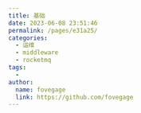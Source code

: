 ```yaml
---
title: 基础
date: 2023-06-08 23:51:46
permalink: /pages/e31a25/
categories:
  - 运维
  - middleware
  - rocketmq
tags:
  - 
author: 
  name: fovegage
  link: https://github.com/fovegage
---
```

